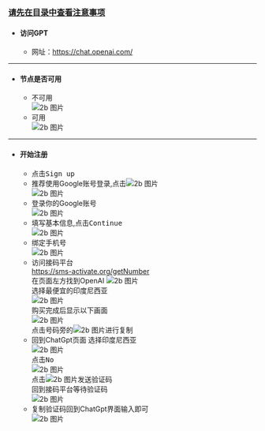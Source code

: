 ### [请先在目录中查看注意事项](/CT/zy.md)  

* #### 访问GPT 
    - 网址：<https://chat.openai.com/>  

***

* #### 节点是否可用  
    - 不可用  
    ![2b 图片](img/1.png)  
    - 可用  
    ![2b 图片](img/2.png)  

***

* #### 开始注册  
    - 点击<kbd>Sign up</kbd>  
    - 推荐使用Google账号登录,点击![2b 图片](img/4.png)  
    ![2b 图片](img/3.png)  
    - 登录你的Google账号  
    ![2b 图片](img/5.png)  
    - 填写基本信息,点击<kbd>Continue</kbd>  
    ![2b 图片](img/6.png)  
    - 绑定手机号  
    ![2b 图片](img/7.png)  
    - 访问接码平台  
    <https://sms-activate.org/getNumber>  
    在页面左方找到OpenAI
    ![2b 图片](img/8.png)  
    选择最便宜的印度尼西亚  
    ![2b 图片](img/9.png)  
    购买完成后显示以下画面  
    ![2b 图片](img/10.png)  
    点击号码旁的![2b 图片](img/11.png)进行复制  
    - 回到ChatGpt页面 
    选择印度尼西亚  
    ![2b 图片](img/12.png)  
    点击<kbd>No</kbd>  
    ![2b 图片](img/13.png)  
    点击![2b 图片](img/14.png)发送验证码  
    回到接码平台等待验证码  
    ![2b 图片](img/15.png)  
    - 复制验证码回到ChatGpt界面输入即可  
    ![2b 图片](img/16.png)




